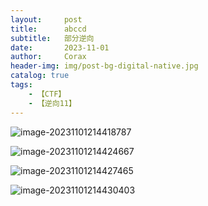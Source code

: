 ```yaml
---
layout:     post
title:      abccd
subtitle:   部分逆向
date:       2023-11-01
author:     Corax
header-img: img/post-bg-digital-native.jpg
catalog: true
tags:
    - 【CTF】
    - 【逆向11】
---
```


![image-20231101214418787](https://gitee.com/corax0o0/picgo1/raw/master/image/202311012145568.png)

![image-20231101214424667](https://gitee.com/corax0o0/picgo1/raw/master/image/202311012145569.png)

![image-20231101214427465](https://gitee.com/corax0o0/picgo1/raw/master/image/202311012145570.png)

![image-20231101214430403](https://gitee.com/corax0o0/picgo1/raw/master/image/202311012145571.png)
